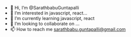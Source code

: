 - 👋 Hi, I’m @SarathbabuGuntapalli
- 👀 I’m interested in javascript, react...
- 🌱 I’m currently learning javascript, react
- 💞️ I’m looking to collaborate on ...
- 📫 How to reach me sarathbabu.guntapalli@gmail.com

<!---
SarathbabuGuntapalli/SarathbabuGuntapalli is a ✨ special ✨ repository because its `README.md` (this file) appears on your GitHub profile.
You can click the Preview link to take a look at your changes.
--->
